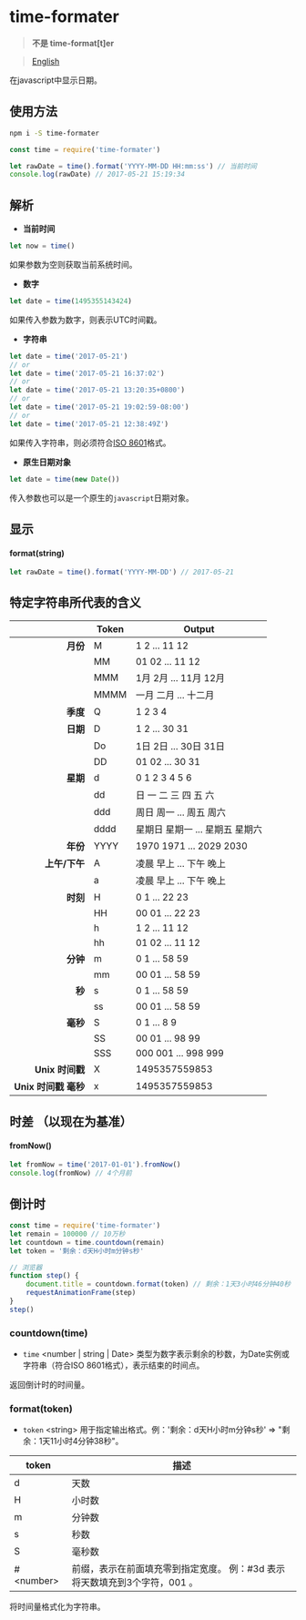 
# time-formater

> **不是 time-format[t]er**

> [English](doc/english.md)

在javascript中显示日期。

## 使用方法

```bash
npm i -S time-formater
```

```javascript
const time = require('time-formater')

let rawDate = time().format('YYYY-MM-DD HH:mm:ss') // 当前时间
console.log(rawDate) // 2017-05-21 15:19:34
```



## 解析

* **当前时间**

```javascript
let now = time()
```

如果参数为空则获取当前系统时间。

* **数字**

```javascript
let date = time(1495355143424)
```

如果传入参数为数字，则表示UTC时间戳。

* **字符串**

```javascript
let date = time('2017-05-21')
// or
let date = time('2017-05-21 16:37:02')
// or
let date = time('2017-05-21 13:20:35+0800')
// or
let date = time('2017-05-21 19:02:59-08:00')
// or
let date = time('2017-05-21 12:38:49Z')
```

如果传入字符串，则必须符合[ISO 8601](https://zh.wikipedia.org/wiki/ISO_8601)格式。

* **原生日期对象**

```javascript
let date = time(new Date())
```

传入参数也可以是一个原生的`javascript`日期对象。



## 显示

#### format(string)

```javascript
let rawDate = time().format('YYYY-MM-DD') // 2017-05-21
```



## 特定字符串所代表的含义

|        | Token  |   Output  |
| ----:  | ------ | --------- |
| __月份__ | M      | 1 2 ... 11 12 |
| | MM | 01 02 ... 11 12 |
| | MMM | 1月 2月 ... 11月 12月 |
| | MMMM | 一月 二月 ... 十二月 |
| __季度__ | Q | 1 2 3 4 |
| __日期__ | D | 1 2 ... 30 31 |
| | Do | 1日 2日 ... 30日 31日 |
| | DD | 01 02 ... 30 31 |
| __星期__ | d | 0 1 2 3 4 5 6 |
| | dd | 日 一 二 三 四 五 六 |
| | ddd | 周日 周一 ... 周五 周六 |
| | dddd | 星期日 星期一 ... 星期五 星期六 |
| __年份__ | YYYY | 1970 1971 ... 2029 2030 |
| __上午/下午__ | A | 凌晨 早上 ... 下午 晚上 |
| | a | 凌晨 早上 ... 下午 晚上 |
| __时刻__ | H | 0 1 ... 22 23 |
| | HH | 00 01 ... 22 23 |
| | h | 1 2 ... 11 12 |
| | hh | 01 02 ... 11 12 |
| __分钟__ | m | 0 1 ... 58 59 |
| | mm | 00 01 ... 58 59 |
| __秒__ | s | 0 1 ... 58 59 |
| | ss | 00 01 ... 58 59 |
| __毫秒__ | S | 0 1 ... 8 9 |
| | SS | 00 01 ... 98 99 |
| | SSS | 000 001 ... 998 999 |
| __Unix 时间戳__ | X | 1495357559853 |
| __Unix 时间戳 毫秒__ | x | 1495357559853    |



## 时差 （以现在为基准）

#### fromNow()

```javascript
let fromNow = time('2017-01-01').fromNow()
console.log(fromNow) // 4个月前
```



## 倒计时

```javascript
const time = require('time-formater')
let remain = 100000 // 10万秒
let countdown = time.countdown(remain)
let token = '剩余：d天H小时m分钟s秒'

// 浏览器
function step() {
    document.title = countdown.format(token) // 剩余：1天3小时46分钟40秒
    requestAnimationFrame(step)
}
step()
```



### countdown(time)

- `time` \<number | string | Date\> 类型为数字表示剩余的秒数，为Date实例或字符串（符合ISO 8601格式），表示结束的时间点。

返回倒计时的时间量。



### format(token)

- `token` \<string\> 用于指定输出格式。例：'剩余：d天H小时m分钟s秒' => "剩余：1天11小时4分钟38秒"。

| token        | 描述                                                         |
| ------------ | ------------------------------------------------------------ |
| d            | 天数                                                         |
| H            | 小时数                                                       |
| m            | 分钟数                                                       |
| s            | 秒数                                                         |
| S            | 毫秒数                                                       |
| \#\<number\> | 前缀，表示在前面填充零到指定宽度。 例：#3d 表示将天数填充到3个字符，001 。 |

将时间量格式化为字符串。



